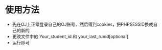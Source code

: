 # 使用方法
+ 先在OJ上正常登录自己的OJ账号，然后得到cookies，把PHPSESSID换成自己的新的
+ 更改文件中的 Your_student_id 和 your_last_runid[optional] 
+ 运行即可
